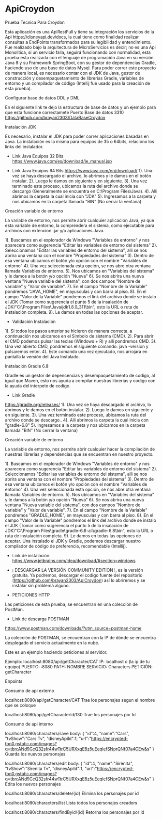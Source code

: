 # ApiCroydon
Prueba Tecnica Para Croydon
  
Esta aplicación es una ApiRestFull y tiene su integración los servicios de la Api https://disneyapi.dev/docs, la cual tiene como finalidad realizar consultas a EndPoints transformados para su legibilidad y entendimiento.
Fue realizado bajo la arquitectura de MicroServicios es decir; no es una Api Monolitica, si un servicio falla, seguirá funcionando con normalidad, esta prueba esta realizada con el lenguaje de programación Java en su versión Java 8 y su Framework SpringBoot, con su gestor de dependencias Gradle, haciendo uso de una base de datos Mysql.
Para poder correr este proyecto de manera local, es necesario contar con el JDK de Java, gestor de construcción y desempaquetamiento de librerias Gradle, variables de entorno y un compilador de código (Intellij fue usado para la creación de esta prueba).


Configurar base de datos DDL y DML
        
En el siguiente link te dejo la estructura de base de datos y un ejemplo para que esta funcione correctamete
Puerto Base de datos 3310
https://github.com/brayan2303/DataBaseCroydon

Instalación JDK

Es necesario, instalar el JDK para poder correr aplicaciones basadas en Java.
La instalación es la misma para equipos de 35 o 64bits, relaciono los links del instalador.

- Link Java Equipos 32 Bits
https://www.java.com/es/download/ie_manual.jsp

- Link Java Equipos 64 Bits
https://www.java.com/en/download/
1).  Una vez se haya descargado el archivo, lo abrimos y le damos en el botón instalar.
2).  Luego le damos en siguiente y en siguiente.
3).  Una vez terminado este proceso, ubicamos la ruta del archivo donde se descargó (Generalmente se encuentra en C:\Program Files\Java).
4).  Alli abrimos la carpeta la cual inicia con "JDK"
5).  Ingresamos a la carpeta y nos ubicamos en la carpeta llamada "BIN" (No cerrar la ventana)

Creación variable de entorno

La variable de entorno, nos permite abrir cualquier aplicación Java, ya que esta variable de entorno, la comprendera el sistema, como ejecutable para archivos con extencion .jar y/o aplicaciones Java.

1). Buscamos en el explorador de Windows "Variables de entorno" y nos aparecera como sugerencia "Editar las variables de entorno del sistema"
2). Seleccionamos "Editar las variables de entorno del sistema", alli se nos abrira una ventana con el nombre "Propiedades del sistema"
3). Dentro de esa ventana ubicamos el botón y/o opción con el nombre "Variables de entorno"
4). Una vez seleccionada esta opción, se nos abre otra ventana llamada Variables de entorno.
5). Nos ubicamos en "Variables del sistema" y le damos a la botón y/o opción "Nueva"
6). Se nos abrira una nueva ventana "Nueva variable del sistema", con dos campos "Nombre de variable" y "Valor de variable".
7). En el campo "Nombre de la Variable" pondremos "JAVA_HOME", en mayusculas y con barra al piso.
8). En el campo "Valor de la Variable" pondremos el link del archivo donde se instalo el JDK (Tomar como sugerencia el punto 5 de la insalación de JDK)"C:\Program Files\Java\jdk1.8.0_311\bin", esto la URL o ruta de instalación completa.
9). Le damos en todas las opciones de aceptar.

- Validación Instalación

1). Si todos los pasos anterior se hicieron de manera correcta, a continuación nos ubicamos en el Simbolo de sistema (CMD).
2). Para abrir el CMD podemos pulsar las teclas (Windows + R) y alli pondremos CMD.
3). Una vez abierto CMD, pondremos el siguiente comando:  java -version y pulsaremos enter.
4). Este comando una vez ejecutado, nos arrojara en pantalla la versión del Java Instalado.

Instalación Gradle 6.8

Gradle es un gestor de depencencias y desempaquetamiento de codigo, al igual que Maven, esto nos ayuda a compilar nuestras librerias y codigo con la ayuda del interpete de codigo.

- Link Gradle

https://gradle.org/releases/
1).  Una vez se haya descargado el archivo, lo abrimos y le damos en el botón instalar.
2).  Luego le damos en siguiente y en siguiente.
3).  Una vez terminado este proceso, ubicamos la ruta del archivo donde se descargo..
4).  Alli abrimos la carpeta la cual inicia con "gradle-6.8"
5).  Ingresamos a la carpeta y nos ubicamos en la carpeta llamada "BIN" (No cerrar la ventana)

Creación variable de entorno

La variable de entorno, nos permite abrir cualquier hacer la compilación de nuestras librerias y dependencias que se encuentran en nuestro proyecto.

1). Buscamos en el explorador de Windows "Variables de entorno" y nos aparecera como sugerencia "Editar las variables de entorno del sistema"
2). Seleccionamos "Editar las variables de entorno del sistema", alli se nos abrira una ventana con el nombre "Propiedades del sistema"
3). Dentro de esa ventana ubicamos el botón y/o opción con el nombre "Variables de entorno"
4). Una vez seleccionada esta opción, se nos abre otra ventana llamada Variables de entorno.
5). Nos ubicamos en "Variables del sistema" y le damos a la botón y/o opción "Nueva"
6). Se nos abrira una nueva ventana "Nueva variable del sistema", con dos campos "Nombre de variable" y "Valor de variable".
7). En el campo "Nombre de la Variable" pondremos "GRADLE_HOME", en mayusculas y con barra al piso.
8). En el campo "Valor de la Variable" pondremos el link del archivo donde se instalo el JDK (Tomar como sugerencia el punto 5 de la insalación de JDK)"C:\Program Files\gradle\gradle-6.8-all\gradle-6.8\bin", esto la URL o ruta de instalación completa.
9). Le damos en todas las opciones de aceptar.
Una instalado el JDK y Gradle, podemos descargar nuestro compilador de código de preferencia, recomendable (Intellij).

- Link de instalación
https://www.jetbrains.com/idea/download/#section=windows

- ¡ DESCARGAR LA VERSIÓN COMMUNITY EDITION !, es la versión gratuita.
Ya podremos, descargar el codigo fuente del repositorio (https://github.com/brayan2303/ApiCroydon) así lo abriremos y se instalar sin problema alguno.

- PETICIONES HTTP

Las peticiones de esta prueba, se encuentran en una colección de PostMan.

- Link de descarga POSTMAN

https://www.postman.com/downloads/?utm_source=postman-home

La colección de POSTMAN, se encuentran con la IP de dónde se encuentra desplegado el servicio actualmente en la nube.

Este es un ejemplo haciendo peticiones al servidor.

Ejemplo: localhost:8080/api/getCharacter/CAT
IP: localhost o (la ip de tu equipo)
PUERTO: :8080
PATH: 
NOMBRE SERVICIO: Characters
PETICIÓN: getCharacter


Enpoints

Consumo de api externo

localhost:8080/api/getCharacter/CAT 
Trae los personajes segun el nombre que se coloque

localhost:8080/api/getCharacterId/130
Trae los personajes por Id

Consumo de api interno

localhost:8080/characters/save
body:
{
    "id":4,
    "name":"Cars",
    "tvShow":"Cars Tv",
    "disneyApiId":1,
    "url":"https://encrypted-tbn0.gstatic.com/images?q=tbn:ANd9GcQ32sfr44wTtrC5URXxqE8z5uEeqIefSNprQNf07a4CEw&s"
}
Guarda los nuevos personajes 


localhost:8080/characters/edit
body:
{
    "id":4,
    "name":"Sirenita",
    "tvShow":"Sirenita Tv",
    "disneyApiId":1,
    "url":"https://encrypted-tbn0.gstatic.com/images?q=tbn:ANd9GcQ32sfr44wTtrC5URXxqE8z5uEeqIefSNprQNf07a4CEw&s"
}
Edita los nuevos personajes 

localhost:8080/characters/delete/{id}
Elimina los personajes por id

localhost:8080/characters/list
Lista todos los personajes creadors

localhost:8080/characters/findByid/{id}
Retorna los personajes por id




    

